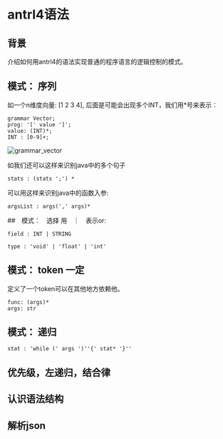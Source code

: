 # antrl4语法

## 背景
介绍如何用antrl4的语法实现普通的程序语言的逻辑控制的模式。


## 模式： 序列
如一个n维度向量: [1 2 3 4], 后面是可能会出现多个INT，我们用*号来表示：

```
grammar Vector;
prog: '[' value ']';
value: (INT)*;
INT : [0-9]+;
```
![grammar_vector](https://img.alicdn.com/imgextra/i2/46754672/TB2W2yyX4BmpuFjSZFDXXXD8pXa_!!46754672.png)

如我们还可以这样来识别java中的多个句子

```
stats : (stats ';') *
```

可以用这样来识别java中的函数入参:

```
argsList : args(',' args)*
```

##　模式：　选择
用　｜　表示or: 

```
field : INT | STRING

type : 'void' | 'float' | 'int'
```

## 模式： token 一定

定义了一个token可以在其他地方依赖他。

```
func: (args)*
args: str
```

## 模式： 递归

```
stat : 'while (' args ')''{' stat* '}''
```

## 优先级，左递归，结合律

## 认识语法结构

## 解析json
